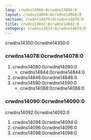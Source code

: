 ```yaml
---
lang: crwdns14066:0crwdne14066:0
layout: crwdns14068:0crwdne14068:0
section: crwdns14070:0crwdne14070:0
title: crwdns14842:0crwdne14842:0
category: crwdns14074:0crwdne14074:0
---
```


crwdns14350:0crwdne14350:0

### crwdns14078:0crwdne14078:0
1. crwdns14080:0crwdne14080:0
   - crwdns14844:0crwdne14844:0
1. crwdns14846:0crwdne14846:0
1. crwdns14590:0crwdne14590:0
   - crwdns14088:0crwdne14088:0

### crwdns14090:0crwdne14090:0

crwdns14092:0crwdne14092:0

1. crwdns14094:0crwdne14094:0
1. crwdns14096:0crwdne14096:0
1. crwdns14098:0crwdne14098:0
